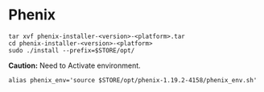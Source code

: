 # Phenix

    tar xvf phenix-installer-<version>-<platform>.tar
    cd phenix-installer-<version>-<platform>
    sudo ./install --prefix=$STORE/opt/

**Caution:** Need to Activate environment.

    alias phenix_env='source $STORE/opt/phenix-1.19.2-4158/phenix_env.sh'

